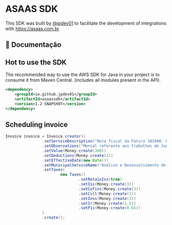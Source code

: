 # ASAAS SDK


This SDK was built by [@jpdev01](https://github.com/jpdev01) to facilitate the development of integrations with https://asaas.com.br

## :closed_book: Documentação

## Hot to use the SDK

The recommended way to use the AWS SDK for Java in your project is to consume it from Maven Central. (includes all modules present in the API).
```xml
<dependency>
    <groupId>io.github.jpdev01</groupId>
    <artifactId>asaassdk</artifactId>
    <version>1.2-SNAPSHOT</version>
</dependency>
```

## Scheduling invoice
```Java
Invoice invoice = Invoice.creator()
                .setServiceDescription("Nota fiscal da Fatura 101940. Descrição dos Serviços: ANÁLISE E DESENVOLVIMENTO DE SISTEMAS")
                .setObservations("Mensal referente aos trabalhos de Junho.")
                .setValue(Money.create(300))
                .setDeductions(Money.create(2))
                .setEffectiveDate(new Date())
                .setMunicipalServiceName("Análise e Desenvolvimento de Sistemas")
                .setTaxes(
                        new Taxes()
                                .setRetainIss(true)
                                .setIss(Money.create(3))
                                .setCofins(Money.create(3))
                                .setCsll(Money.create(1))
                                .setInss(Money.create(3))
                                .setIr(Money.create(1.5))
                                .setPis(Money.create(0.65))
                )
                .create();
```